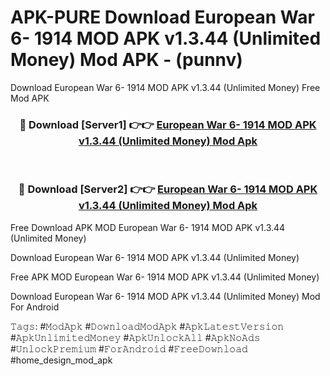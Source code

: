 # APK-PURE Download European War 6- 1914 MOD APK v1.3.44 (Unlimited Money) Mod APK - (punnv)
Download European War 6- 1914 MOD APK v1.3.44 (Unlimited Money) Free Mod APK

<div align="center">
<h3>🔴 Download [Server1] 👉👉 <a href="https://apk-comot.site?title=European_War_6-_1914_MOD_APK_v1.3.44_(Unlimited_Money)">European War 6- 1914 MOD APK v1.3.44 (Unlimited Money) Mod Apk</a></h3><br>

<h3>🔴 Download [Server2] 👉👉 <a href="https://apk-comot.site?title=European_War_6-_1914_MOD_APK_v1.3.44_(Unlimited_Money)">European War 6- 1914 MOD APK v1.3.44 (Unlimited Money) Mod Apk</a></h3>
</div>


Free Download APK MOD European War 6- 1914 MOD APK v1.3.44 (Unlimited Money)

Download European War 6- 1914 MOD APK v1.3.44 (Unlimited Money) 

Free APK MOD European War 6- 1914 MOD APK v1.3.44 (Unlimited Money) 

Download European War 6- 1914 MOD APK v1.3.44 (Unlimited Money) Mod For Android

𝚃𝚊𝚐𝚜: #𝙼𝚘𝚍𝙰𝚙𝚔 #𝙳𝚘𝚠𝚗𝚕𝚘𝚊𝚍𝙼𝚘𝚍𝙰𝚙𝚔 #𝙰𝚙𝚔𝙻𝚊𝚝𝚎𝚜𝚝𝚅𝚎𝚛𝚜𝚒𝚘𝚗 #𝙰𝚙𝚔𝚄𝚗𝚕𝚒𝚖𝚒𝚝𝚎𝚍𝙼𝚘𝚗𝚎𝚢 #𝙰𝚙𝚔𝚄𝚗𝚕𝚘𝚌𝚔𝙰𝚕𝚕 #𝙰𝚙𝚔𝙽𝚘𝙰𝚍𝚜 #𝚄𝚗𝚕𝚘𝚌𝚔𝙿𝚛𝚎𝚖𝚒𝚞𝚖 #𝙵𝚘𝚛𝙰𝚗𝚍𝚛𝚘𝚒𝚍 #𝙵𝚛𝚎𝚎𝙳𝚘𝚠𝚗𝚕𝚘𝚊𝚍 #home_design_mod_apk